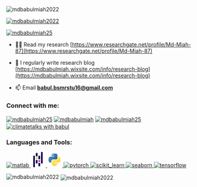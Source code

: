 <p align="left"> <img src="https://komarev.com/ghpvc/?username=mdbabulmiah2022&label=Profile%20views&color=0e75b6&style=flat" alt="mdbabulmiah2022" /> </p>

<p align="left"> <a href="https://github.com/ryo-ma/github-profile-trophy"><img src="https://github-profile-trophy.vercel.app/?username=mdbabulmiah2022" alt="mdbabulmiah2022" /></a> </p>

<p align="left"> <a href="https://twitter.com/mdbabulmiah25" target="blank"><img src="https://img.shields.io/twitter/follow/mdbabulmiah25?logo=twitter&style=for-the-badge" alt="mdbabulmiah25" /></a> </p>

- 👨‍💻 Read my research [https://www.researchgate.net/profile/Md-Miah-87](https://www.researchgate.net/profile/Md-Miah-87)

- 📝 I regularly write research blog [https://mdbabulmiah.wixsite.com/info/research-blog](https://mdbabulmiah.wixsite.com/info/research-blog)

- 📫 Email **babul.bsmrstu16@gmail.com**

<h3 align="left">Connect with me:</h3>
<p align="left">
<a href="https://twitter.com/mdbabulmiah25" target="blank"><img align="center" src="https://raw.githubusercontent.com/rahuldkjain/github-profile-readme-generator/master/src/images/icons/Social/twitter.svg" alt="mdbabulmiah25" height="30" width="40" /></a>
<a href="https://linkedin.com/in/mdbabulmiah" target="blank"><img align="center" src="https://raw.githubusercontent.com/rahuldkjain/github-profile-readme-generator/master/src/images/icons/Social/linked-in-alt.svg" alt="mdbabulmiah" height="30" width="40" /></a>
<a href="https://fb.com/mdbabulmiah25" target="blank"><img align="center" src="https://raw.githubusercontent.com/rahuldkjain/github-profile-readme-generator/master/src/images/icons/Social/facebook.svg" alt="mdbabulmiah25" height="30" width="40" /></a>
<a href="https://www.youtube.com/c/climatetalks with babul" target="blank"><img align="center" src="https://raw.githubusercontent.com/rahuldkjain/github-profile-readme-generator/master/src/images/icons/Social/youtube.svg" alt="climatetalks with babul" height="30" width="40" /></a>
</p>

<h3 align="left">Languages and Tools:</h3>
<p align="left"> <a href="https://www.mathworks.com/" target="_blank" rel="noreferrer"> <img src="https://upload.wikimedia.org/wikipedia/commons/2/21/Matlab_Logo.png" alt="matlab" width="40" height="40"/> </a> <a href="https://pandas.pydata.org/" target="_blank" rel="noreferrer"> <img src="https://raw.githubusercontent.com/devicons/devicon/2ae2a900d2f041da66e950e4d48052658d850630/icons/pandas/pandas-original.svg" alt="pandas" width="40" height="40"/> </a> <a href="https://www.python.org" target="_blank" rel="noreferrer"> <img src="https://raw.githubusercontent.com/devicons/devicon/master/icons/python/python-original.svg" alt="python" width="40" height="40"/> </a> <a href="https://pytorch.org/" target="_blank" rel="noreferrer"> <img src="https://www.vectorlogo.zone/logos/pytorch/pytorch-icon.svg" alt="pytorch" width="40" height="40"/> </a> <a href="https://scikit-learn.org/" target="_blank" rel="noreferrer"> <img src="https://upload.wikimedia.org/wikipedia/commons/0/05/Scikit_learn_logo_small.svg" alt="scikit_learn" width="40" height="40"/> </a> <a href="https://seaborn.pydata.org/" target="_blank" rel="noreferrer"> <img src="https://seaborn.pydata.org/_images/logo-mark-lightbg.svg" alt="seaborn" width="40" height="40"/> </a> <a href="https://www.tensorflow.org" target="_blank" rel="noreferrer"> <img src="https://www.vectorlogo.zone/logos/tensorflow/tensorflow-icon.svg" alt="tensorflow" width="40" height="40"/> </a> </p>

<p><img align="left" src="https://github-readme-stats.vercel.app/api/top-langs?username=mdbabulmiah2022&show_icons=true&locale=en&layout=compact" alt="mdbabulmiah2022" /></p>

<p>&nbsp;<img align="center" src="https://github-readme-stats.vercel.app/api?username=mdbabulmiah2022&show_icons=true&locale=en" alt="mdbabulmiah2022" /></p>

